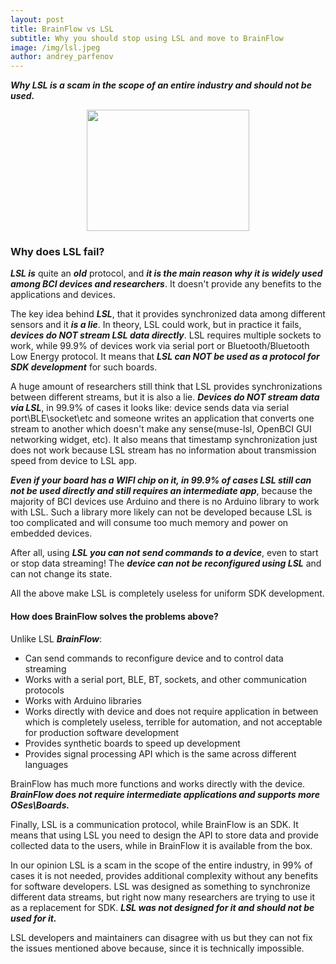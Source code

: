 ```yaml
---
layout: post
title: BrainFlow vs LSL
subtitle: Why you should stop using LSL and move to BrainFlow
image: /img/lsl.jpeg
author: andrey_parfenov
---
```


***Why LSL is a scam in the scope of an entire industry and should not be used.***



<div style="text-align: center">
    <a href="https://github.com/brainflow-dev/brainflow" title="galea" target="_blank" align="left">
        <img width="260" height="194" src="https://live.staticflickr.com/65535/50910162901_86602ce394_o.jpg">
    </a>
</div>

### Why does LSL fail? 

***LSL is*** quite an ***old*** protocol, and ***it is the main reason why it is widely used among BCI devices and researchers***. It doesn't provide any benefits to the applications and devices.

The key idea behind ***LSL***, that it provides synchronized data among different sensors and it ***is a lie***. In theory, LSL could work, but in practice it fails, ***devices do NOT stream LSL data directly***. LSL requires multiple sockets to work, while 99.9% of devices work via serial port or Bluetooth/Bluetooth Low Energy protocol. It means that ***LSL can NOT be used as a protocol for SDK development*** for such boards.

A huge amount of researchers still think that LSL provides synchronizations between different streams, but it is also a lie. ***Devices do NOT stream data via LSL***, in 99.9% of cases it looks like: device sends data via serial port\BLE\socket\etc and someone writes an application that converts one stream to another which doesn't make any sense(muse-lsl, OpenBCI GUI networking widget, etc). It also means that timestamp synchronization just does not work because LSL stream has no information about transmission speed from device to LSL app.

***Even if your board has a WIFI chip on it, in 99.9% of cases LSL still can not be used directly and still requires an intermediate app***, because the majority of BCI devices use Arduino and there is no Arduino library to work with LSL. Such a library more likely can not be developed because LSL is too complicated and will consume too much memory and power on embedded devices.

After all, using ***LSL you can not send commands to a device***, even to start or stop data streaming! The ***device can not be reconfigured using LSL*** and can not change its state. 

All the above make LSL is completely useless for uniform SDK development.

#### How does BrainFlow solves the problems above?

Unlike LSL ***BrainFlow***:

* Can send commands to reconfigure device and to control data streaming
* Works with a serial port, BLE, BT, sockets, and other communication protocols
* Works with Arduino libraries
* Works directly with device and does not require application in between which is completely useless, terrible for automation, and not acceptable for production software development
* Provides synthetic boards to speed up development
* Provides signal processing API which is the same across different languages

BrainFlow has much more functions and works directly with the device. ***BrainFlow does not require intermediate applications and supports more OSes\Boards.***

Finally, LSL is a communication protocol, while BrainFlow is an SDK. It means that using LSL you need to design the API to store data and provide collected data to the users, while in BrainFlow it is available from the box.

In our opinion LSL is a scam in the scope of the entire industry, in 99% of cases it is not needed, provides additional complexity without any benefits for software developers. LSL was designed as something to synchronize different data streams, but right now many researchers are trying to use it as a replacement for SDK. ***LSL was not designed for it and should not be used for it.***

LSL developers and maintainers can disagree with us but they can not fix the issues mentioned above because, since it is technically impossible.
